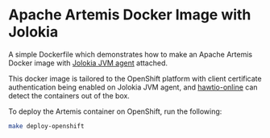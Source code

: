 # Apache Artemis Docker Image with Jolokia

A simple Dockerfile which demonstrates how to make an Apache Artemis Docker image with [Jolokia JVM agent](https://jolokia.org/reference/html/agents.html#agents-jvm) attached.

This docker image is tailored to the OpenShift platform with client certificate authentication being enabled on Jolokia JVM agent, and [hawtio-online](https://github.com/hawtio/hawtio-online) can detect the containers out of the box.

To deploy the Artemis container on OpenShift, run the following:

```sh
make deploy-openshift
```
